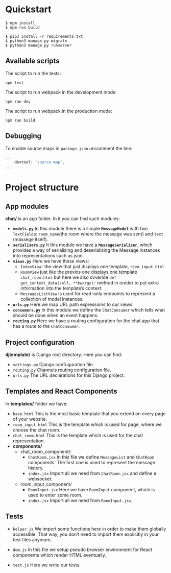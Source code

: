 # Quickstart
```consile
$ npm install
$ npm run build

$ pip3 install -r requirements.txt
$ python3 manage.py migrate
$ python3 manage.py runserver
```


Available scripts
---
The script to run the tests:
```console
npm test
```
The script to run webpack in the development mode:
```console
npm run dev
```
The script to run webpack in the production mode:
```console
npm run build
```
Debugging
---
To enable source maps in `package.json` uncomment the line:
```javascript
...
    devtool: 'source-map',
...
``` 
# Project structure
App modules
---
**chat/** is an app folder. In it you can find such modules:
* **`models.py`** In this module there is a simple **`MessageModel`** with two `TextField`s: `room_name`(the room where the message was sent) and `text` (massege itself).
* **`serializers.py`** It this module we have a **`MessageSerializer`**, which provides a way of serializing and deserializing the Message instances into representations such as json. 
* **`views.py`** Here we have these views:
  * `IndexView`- the view that just displays one template, `room_input.html`
  * `RoomView` just like the previos one displays one template `chat_room.html` but here we also ovveride `def get_context_data(self, **kwargs):` method in oreder to put extra information into the template’s context.
  * `MessagesListView` is used for read-only endpoints to represent a collection of model instances.
* **`urls.py`** Here we map URL path expressions to our views.
* **`consumers.py`** In this module we define the `ChatConsumer` which tells what should be done when an event happens.
* **`routing.py`** Here we have a routing configuration for the chat app that has a route to the `ChatConsumer`. 

Project configuration
---
**djtemplate/** is Django root directory. Here you can find:
* `settings.py` Django confuguration file.
* `routing.py` Channels routing configuration file.
* `urls.py` The URL declarations for this Django project.




Templates and React Components
---
In **templates/** folder we have:
* `base.html` This is the most basic template that you extend on every page of your website.
* `room_input.html` This is the template whish is used for page, where we choose the chat room.
* `chat_room.html` This is the template which is used for the chat representation.
* **components/**
  * chat_room_component/:
    * `ChatRoom.jsx` In this file we define `MessageList` and `ChatRoom` components. The first one is used to represent the message history. 
    * `index.jsx` Import all we need from `ChatRoom.jsx` and define a websocket.
  * room_input_component/
    * `RoomInput.jsx` Here we have `RoomInput` component, which is used to enter some room. 
    * `index.jsx` Import all we need from `RoomInput.jsx`.
  
  


Tests
---


* `helper.js` We import some functions here in order to make them globally accessible. That way, you don’t need to import them explicitly in your test files anymore.

* `dom.js`  In this file we setup pseudo browser environment for React components which render HTML eventually. 

* `test.js` Here we write our tests.
